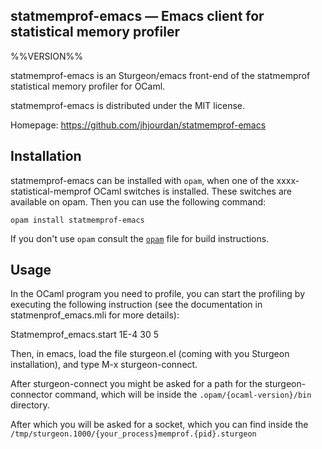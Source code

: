 statmemprof-emacs — Emacs client for statistical memory profiler
-------------------------------------------------------------------------------
%%VERSION%%

statmemprof-emacs is an Sturgeon/emacs front-end of the statmemprof
statistical memory profiler for OCaml.

statmemprof-emacs is distributed under the MIT license.

Homepage: https://github.com/jhjourdan/statmemprof-emacs

## Installation

statmemprof-emacs can be installed with `opam`, when one of the
xxxx-statistical-memprof OCaml switches is installed. These switches
are available on opam. Then you can use the following command:

    opam install statmemprof-emacs

If you don't use `opam` consult the [`opam`](statmemprof-emacs.opam) file for
build instructions.

## Usage

In the OCaml program you need to profile, you can start the profiling
by executing the following instruction (see the documentation in
statmenprof_emacs.mli for more details):

   Statmemprof_emacs.start 1E-4 30 5

Then, in emacs, load the file sturgeon.el (coming with you Sturgeon
installation), and type M-x sturgeon-connect.

After sturgeon-connect you might be asked for a path for the sturgeon-connector command, which will be inside the ```.opam/{ocaml-version}/bin``` directory.

After which you will be asked for a socket, which you can find inside the ```/tmp/sturgeon.1000/{your_process}memprof.{pid}.sturgeon```
